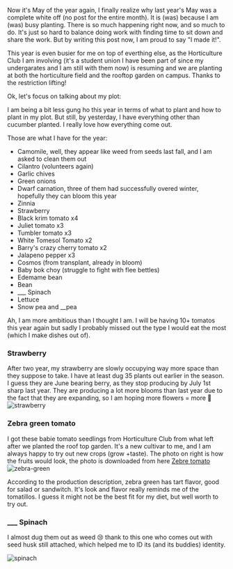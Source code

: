 Now it's May of the year again, I finally realize why last year's May was a complete white off (no post for the entire month). It is (was) because I am (was) busy planting. There is so much happening right now, and so much to do. It's just so hard to balance doing work with finding time to sit down and share the work. But by writing this post now, I am proud to say "I made it!". 

This year is even busier for me on top of everthing else, as the Horticulture Club I am involving (it's a student union I have been part of since my undergarates and I am still with them now) is resuming and we are planting at both the horticulture field and the rooftop garden on campus. Thanks to the restriction lifting!

Ok, let's focus on talking about my plot:

I am being a bit less gung ho this year in terms of what to plant and how to plant in my plot. But still, by yesterday, I have everything other than cucumber planted. I really love how everything come out. 

Those are what I have for the year:
* Camomile, well, they appear like weed from seeds last fall, and I am asked to clean them out
* Cilantro (volunteers again)
* Garlic chives
* Green onions
* Dwarf carnation, three of them had successfully overed winter, hopefully they can bloom this year 
* Zinnia
* Strawberry 
* Black krim tomato x4
* Juliet tomato x3 
* Tumbler tomato x3
* White Tomesol Tomato x2
* Barry's crazy cherry tomato x2
* Jalapeno pepper x3
* Cosmos (from transplant, already in bloom)
* Baby bok choy (struggle to fight with flee bettles)
* Edemame bean
* Bean
* ___ Spinach
* Lettuce 
* Snow pea and __pea 

Ah, I am more ambitious than I thought I am. I will be having 10+ tomatos this year again but sadly I probably missed out the type I would eat the most (which I make dishes out of). 

### Strawberry 

After two year, my strawberry are slowly occupying way more space than they suppose to take. I have at least dug 35 plants out earlier in the season. I guess they are June bearing berry, as they stop producing by July 1st sharp last year.
They are producing a lot more blooms than last year due to the fact that they are expanding, so I am hoping more flowers = more 🍓 
![strawberry](https://user-images.githubusercontent.com/79727789/170897875-186f0e1c-5405-4329-ab57-0c7507e44cba.jpg)

### Zebra green tomato

I got these babie tomato seedlings from Horticulture Club from what left after we planted the roof top garden. It's a new cultivar to me, and I am always happy to try out new crops (grow +taste). The photo on right is how the fruits would look, the photo is downloaded from here [Zebre tomato](https://www.growjoy.com/store/pc/Green-Zebra-Tomato-Plant-p9078.htm)
![zebra-green](https://user-images.githubusercontent.com/79727789/170898380-7d60abb8-1b8c-4f7f-9f7d-a25f89b56145.jpg)

According to the production description, zebra green has tart flavor, good for salad or sandwitch. It's look and flavor really reminds me of the tomatillos. I guess it might not be the best fit for my diet, but well worth to try out. 

### ___ Spinach

I almost dug them out as weed :cry: thank to this one who comes out with seed husk still attached, which helped me to ID its (and its buddies) identity. 

![spinach](https://user-images.githubusercontent.com/79727789/170899478-4971df2c-8f51-48f9-91ef-5952d168a29e.jpg)
